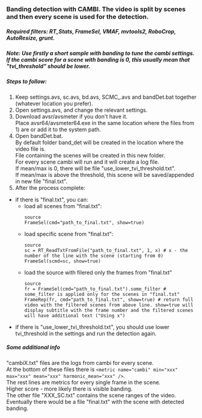 ### Banding detection with CAMBI. The video is split by scenes and then every scene is used for the detection.

##### Required filters: RT_Stats, FrameSel, VMAF, mvtools2, RoboCrop, AutoResize, grunt.

##### Note: Use firstly a short sample with banding to tune the cambi settings. If the cambi score for a scene with banding is 0, this usually mean that "tvi_threshold" should be lower.

##### Steps to follow:

1. Keep settings.avs, sc.avs, bd.avs, SCMC_.avs and bandDet.bat together (whatever location you prefer).
2. Open settings.avs, and change the relevant settings.
3. Download avsr/avsmeter if you don't have it.\
Place avsr64/avsmeter64.exe in the same location where the files from 1) are or add it to the system path.
4. Open bandDet.bat.\
By default folder band_det will be created in the location where the video file is.\
File containing the scenes will be created in this new folder.\
For every scene cambi will run and it will create a log file.\
If mean/max is 0, there will be file "use_lower_tvi_threshold.txt".\
If mean/max is above the threshold, this scene will be saved/appended in new file "final.txt".
5. After the process complete:

- if there is "final.txt", you can:
    - load all scenes from "final.txt":
        ```
        source
        FrameSel(cmd="path_to_final.txt", show=true)
        ```
    - load specific scene from "final.txt":
        ```
        source
        sc = RT_ReadTxtFromFile("path_to_final.txt", 1, x) # x - the number of the line with the scene (starting from 0)
        FrameSel(scmd=sc, show=true)
        ```
    - load the source with filered only the frames from "final.txt"
        ```
        source
        fr = FrameSel(cmd="path_to_final.txt").some_filter # some_filter is applied only for the scenes in "final.txt"
        FrameRep(fr, cmd="path_to_final.txt", show=true) # return full video with the filtered scenes from above line. show=true will display subtitle with the frame number and the filtered scenes will have additional text ("Using x")
        ```
- if there is "use_lower_tvi_threshold.txt", you should use lower tvi_threshold in the settings and run the detection again.

##### Some additional info

"cambiX.txt" files are the logs from cambi for every scene.\
At the bottom of these files there is `<metric name="cambi" min="xxx" max="xxx" mean="xxx" harmonic_mean="xxx" />`.\
The rest lines are metrics for every single frame in the scene.\
Higher score - more likely there is visible banding.\
The other file "XXX_SC.txt" contains the scene ranges of the video.\
Eventually there would be a file "final.txt" with the scene with detected banding.
